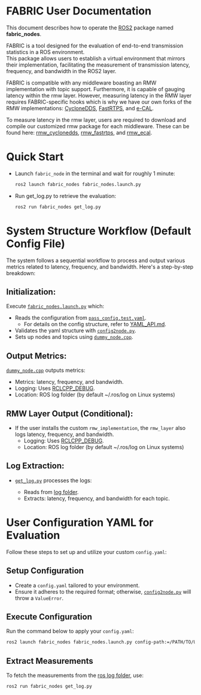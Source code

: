# **FABRIC User Documentation**

This document describes how to operate the
[ROS2](https://www.ros.org) package named **fabric_nodes**.

FABRIC is a tool designed for the evaluation of end-to-end transmission statistics in a ROS environment.  
This package allows users to establish a virtual environment that mirrors their implementation,
facilitating the measurement of transmission latency, frequency, and bandwidth in the ROS2 layer.

FABRIC is compatible with any middleware boasting an RMW implementation with topic support.
Furthermore, it is capable of gauging latency within the rmw layer.
However, measuring latency in the RMW layer requires FABRIC-specific hooks
which is why we have our own forks of the RMW implementations:
[CycloneDDS](https://projects.eclipse.org/projects/iot.cyclonedds),
[FastRTPS](https://fast-dds.docs.eprosima.com/en/v1.7.0/),
and [e-CAL](https://eclipse-ecal.github.io/ecal/index.html).

To measure latency in the rmw layer,
users are required to download and compile our customized rmw package for each middleware.
These can be found here: [rmw_cyclonedds](https://github.com/upowerrobotics/rmw_cyclonedds),
[rmw_fastrtps](https://github.com/upowerrobotics/rmw_fastrtps),
and [rmw_ecal](https://github.com/upowerrobotics/rmw_ecal).

# **Quick Start**
- Launch `fabric_node` in the terminal and wait for roughly 1 minute:
    ```bash
    ros2 launch fabric_nodes fabric_nodes.launch.py
    ```
  
- Run get_log.py to retrieve the evaluation:  
    ```bash
    ros2 run fabric_nodes get_log.py
    ```
  
# **System Structure Workflow (Default Config File)**

The system follows a sequential workflow to process
and output various metrics related to latency, frequency, and bandwidth.
Here's a step-by-step breakdown:

## Initialization:

Execute [`fabric_nodes.launch.py`](../launch/fabric_nodes.launch.py) which:

- Reads the configuration from [`pass_config.test.yaml`](../test_config/pass_config.test.yaml).
  - For details on the config structure, refer to [YAML_API.md](YAML_API.md).
- Validates the yaml structure with [`config2node.py`](../fabric_nodes/config2node.py).
- Sets up nodes and topics using [`dummy_node.cpp`](../src/dummy_node.cpp).

## Output Metrics:

[`dummy_node.cpp`](../src/dummy_node.cpp) outputs metrics:

- Metrics: latency, frequency, and bandwidth.
- Logging: Uses [RCLCPP_DEBUG](https://docs.ros2.org/bouncy/api/rclcpp/logging_8hpp.html).
- Location: ROS log folder (by default ~/.ros/log on Linux systems)

## RMW Layer Output (Conditional):

- If the user installs the custom `rmw_implementation`,
  the `rmw_layer` also logs latency, frequency, and bandwidth.
  - Logging: Uses [RCLCPP_DEBUG](https://docs.ros2.org/bouncy/api/rclcpp/logging_8hpp.html).
  - Location: ROS log folder (by default ~/.ros/log on Linux systems)

## Log Extraction:

- [`get_log.py`](../fabric_nodes/get_log.py) processes the logs:

  - Reads from [log folder](~/.ros/log).
  - Extracts: latency, frequency, and bandwidth for each topic.

# **User Configuration YAML for Evaluation**

Follow these steps to set up and utilize your custom `config.yaml`:

## Setup Configuration
- Create a `config.yaml` tailored to your environment.
- Ensure it adheres to the required format;
  otherwise, [`config2node.py`](../fabric_nodes/config2node.py) will throw a `ValueError`.

## Execute Configuration
Run the command below to apply your `config.yaml`:
```bash
ros2 launch fabric_nodes fabric_nodes.launch.py config-path:=/PATH/TO/USER/CONFIG environment:=USER_ENV_NUMBER
```

## Extract Measurements
To fetch the measurements from the [ros log folder](~/.ros/log), use:
```bash
ros2 run fabric_nodes get_log.py
```
